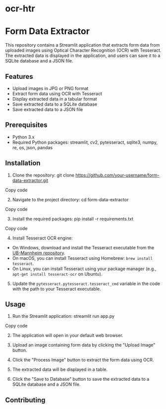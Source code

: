 # ocr-htr

# Form Data Extractor

This repository contains a Streamlit application that extracts form data from uploaded images using Optical Character Recognition (OCR) with Tesseract. The extracted data is displayed in the application, and users can save it to a SQLite database and a JSON file.

## Features

- Upload images in JPG or PNG format
- Extract form data using OCR with Tesseract
- Display extracted data in a tabular format
- Save extracted data to a SQLite database
- Save extracted data to a JSON file

## Prerequisites

- Python 3.x
- Required Python packages: streamlit, cv2, pytesseract, sqlite3, numpy, re, os, json, pandas

## Installation

1. Clone the repository:
git clone https://github.com/your-username/form-data-extractor.git


Copy code

2. Navigate to the project directory:
cd form-data-extractor


Copy code

3. Install the required packages:
pip install -r requirements.txt


Copy code

4. Install Tesseract OCR engine:

- On Windows, download and install the Tesseract executable from the [UB-Mannheim repository](https://github.com/UB-Mannheim/tesseract/wiki).
- On macOS, you can install Tesseract using Homebrew: `brew install tesseract`.
- On Linux, you can install Tesseract using your package manager (e.g., `apt-get install tesseract-ocr` on Ubuntu).

5. Update the `pytesseract.pytesseract.tesseract_cmd` variable in the code with the path to your Tesseract executable.

## Usage

1. Run the Streamlit application:
streamlit run app.py


Copy code

2. The application will open in your default web browser.

3. Upload an image containing form data by clicking the "Upload Image" button.

4. Click the "Process Image" button to extract the form data using OCR.

5. The extracted data will be displayed in a table.

6. Click the "Save to Database" button to save the extracted data to a SQLite database and a JSON file.

## Contributing
